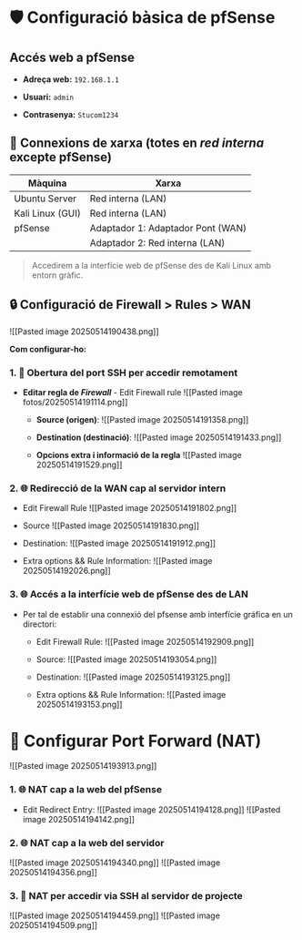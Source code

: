 # 🛡️ Configuració bàsica de pfSense

## Accés web a pfSense

- **Adreça web:** `192.168.1.1`
    
- **Usuari:** `admin`
    
- **Contrasenya:** `Stucom1234`

## 🔌 Connexions de xarxa (totes en _red interna_ excepte pfSense)

| Màquina          | Xarxa                             |
| ---------------- | --------------------------------- |
| Ubuntu Server    | Red interna (LAN)                 |
| Kali Linux (GUI) | Red interna (LAN)                 |
| pfSense          | Adaptador 1: Adaptador Pont (WAN) |
|                  | Adaptador 2: Red interna (LAN)    |

> Accedirem a la interfície web de pfSense des de Kali Linux amb entorn gràfic.


## 🔒 Configuració de **Firewall > Rules > WAN**

![[Pasted image 20250514190438.png]]


**Com configurar-ho:**

### 1. 🔐 Obertura del port SSH per accedir remotament

- **Editar regla de _Firewall_**	- Edit Firewall rule
		![[Pasted image fotos/20250514191114.png]]

	- **Source (origen)**:
		![[Pasted image 20250514191358.png]]

	- **Destination (destinació)**:
		![[Pasted image 20250514191433.png]]

	- **Opcions extra i informació de la regla**
		![[Pasted image 20250514191529.png]]



### 2. 🌐 Redirecció de la WAN cap al servidor intern
-  Edit Firewall Rule
		![[Pasted image 20250514191802.png]]

 - Source
		![[Pasted image 20250514191830.png]]
		

- Destination:
		![[Pasted image 20250514191912.png]]

- Extra options && Rule Information:
		![[Pasted image 20250514192026.png]]
	



### 3. 🌐 Accés a la interfície web de pfSense des de LAN
- Per tal de establir una connexió del pfsense amb interfície gráfica en un directori:
	- Edit Firewall Rule:
		![[Pasted image 20250514192909.png]]
		
	- Source:
	  ![[Pasted image 20250514193054.png]]
	  
	  
	- Destination:
		![[Pasted image 20250514193125.png]]
		
	  
	- Extra options && Rule Information:
		![[Pasted image 20250514193153.png]]


# 🔁 Configurar Port Forward (NAT)

![[Pasted image 20250514193913.png]]


### 1. 🌐 NAT cap a la web del pfSense
- Edit Redirect Entry:
	![[Pasted image 20250514194128.png]]
	![[Pasted image 20250514194142.png]]
	

### 2. 🌐 NAT cap a la web del servidor
![[Pasted image 20250514194340.png]]
![[Pasted image 20250514194356.png]]



### 3. 🔐 NAT per accedir via SSH al servidor de projecte
![[Pasted image 20250514194459.png]]
![[Pasted image 20250514194509.png]]
